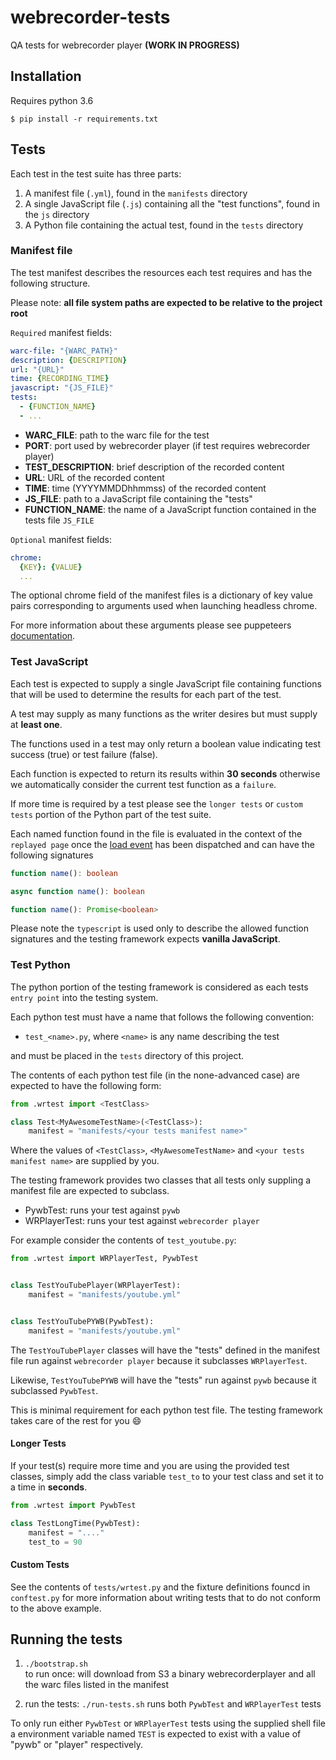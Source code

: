 # webrecorder-tests

QA tests for webrecorder player **(WORK IN PROGRESS)**

## Installation
Requires python 3.6

```
$ pip install -r requirements.txt
```
## Tests
Each test in the test suite has three parts:
1. A manifest file (`.yml`), found in the `manifests` directory
2. A single JavaScript file (`.js`) containing all the "test functions", found in the `js` directory
3. A Python file containing the actual test, found in the `tests` directory


### Manifest file
The test manifest describes the resources each test requires and has the following structure.

Please note: **all file system paths are expected to be relative to the project root**

`Required` manifest fields:
```yaml
warc-file: "{WARC_PATH}"
description: {DESCRIPTION}
url: "{URL}"
time: {RECORDING_TIME}
javascript: "{JS_FILE}"
tests:
  - {FUNCTION_NAME}
  - ...
```
* **WARC_FILE**: path to the warc file for the test
* **PORT**: port used by webrecorder player (if test requires webrecorder player)  
* **TEST_DESCRIPTION**: brief description of the recorded content  
* **URL**: URL of the recorded content  
* **TIME**: time (YYYYMMDDhhmmss) of the recorded content  
* **JS_FILE**: path to a JavaScript file containing the "tests"  
* **FUNCTION_NAME**: the name of a JavaScript function contained in the tests file `JS_FILE`

`Optional` manifest fields:
```yaml
chrome:
  {KEY}: {VALUE}
  ...
```
The optional chrome field of the manifest files is a dictionary of key value pairs corresponding to arguments used when launching headless chrome.

For more information about these arguments please see puppeteers [documentation](https://github.com/GoogleChrome/puppeteer/blob/v1.5.0/docs/api.md#puppeteerlaunchoptions).

### Test JavaScript
Each test is expected to supply a single JavaScript file containing functions that will be used to determine the results for each part of the test.

A test may supply as many functions as the writer desires but must supply at **least one**.

The functions used in a test may only return a boolean value indicating test success (true) or test failure (false).

Each function is expected to return its results within **30 seconds** otherwise we automatically consider the current test function as a `failure`.

If more time is required by a test please see the `longer tests` or `custom tests` portion of the Python part of the test suite.

Each named function found in the file is evaluated in the context of the `replayed page` once the [load event](https://developer.mozilla.org/en-US/docs/Web/Events/load) has been dispatched and can have the following signatures

```typescript
function name(): boolean

async function name(): boolean

function name(): Promise<boolean>
```

Please note the `typescript` is used only to describe the allowed function signatures and the testing framework expects **vanilla JavaScript**.

### Test Python
The python portion of the testing framework is considered as each tests `entry point` into the testing system.

Each python test must have a name that follows the following convention:
- `test_<name>.py`, where `<name>` is any name describing the test

and must be placed in the `tests` directory of this project.

The contents of each python test file (in the none-advanced case) are expected to have the following form:
```python
from .wrtest import <TestClass>

class Test<MyAwesomeTestName>(<TestClass>):
    manifest = "manifests/<your tests manifest name>"

```
Where the values of `<TestClass>`, `<MyAwesomeTestName>` and `<your tests manifest name>` are supplied by you.

The testing framework provides two classes that all tests only suppling a manifest file are expected to subclass.  
  - PywbTest: runs your test against `pywb`
  - WRPlayerTest: runs your test against `webrecorder player`

For example consider the contents of `test_youtube.py`:
```python
from .wrtest import WRPlayerTest, PywbTest


class TestYouTubePlayer(WRPlayerTest):
    manifest = "manifests/youtube.yml"


class TestYouTubePYWB(PywbTest):
    manifest = "manifests/youtube.yml"

```
The `TestYouTubePlayer` classes will have the "tests" defined in the manifest file run against `webrecorder player` because it subclasses `WRPlayerTest`.

Likewise, `TestYouTubePYWB` will have the "tests" run against `pywb` because it subclassed `PywbTest`.

This is minimal requirement for each python test file. The testing framework takes care of the rest for you :smile:

#### Longer Tests
If your test(s) require more time and you are using the provided test classes, simply add the class variable `test_to` to your test class and set it to a time in **seconds**.

```python
from .wrtest import PywbTest

class TestLongTime(PywbTest):
    manifest = "...."
    test_to = 90

```  

#### Custom Tests
See the contents of `tests/wrtest.py` and the fixture definitions founcd in `conftest.py` for more information about writing tests that to do not conform to the above example.


## Running the tests

1. `./bootstrap.sh`  
to run once: will download from S3 a binary webrecorderplayer and all the warc files listed in the manifest

2. run the tests: ``./run-tests.sh``
runs both `PywbTest` and `WRPlayerTest` tests

To only run either `PywbTest` or `WRPlayerTest` tests using the supplied shell file a environment variable named `TEST` is expected to exist with a value of "pywb" or "player" respectively.
